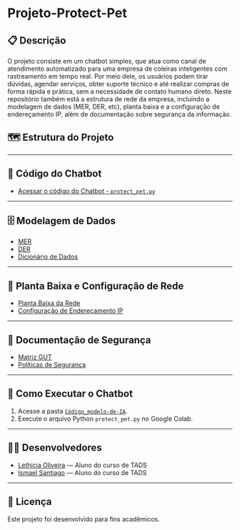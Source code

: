 # Projeto-Protect-Pet

## 📋 Descrição
O projeto consiste em um chatbot simples, que atua como canal de atendimento automatizado para uma empresa de coleiras inteligentes com rastreamento em tempo real. 
Por meio dele, os usuários podem tirar dúvidas, agendar serviços, obter suporte técnico e até realizar compras de forma rápida e prática, sem a necessidade de contato humano direto.
Neste repositório também está a estrutura de rede da empresa, incluindo a modelagem de dados (MER, DER, etc), planta baixa e a configuração de endereçamento IP, além de documentação sobre segurança da informação.

## 🗺️ Estrutura do Projeto

---

## 🤖 Código do Chatbot

- [Acessar o código do Chatbot - `protect_pet.py`](./Código_modelo-de-IA/protect_pet.py)

---

## 🗄️ Modelagem de Dados

- [MER](./Modelagem_de_Dados/MER.png)
- [DER](./Modelagem_de_Dados/DER.png)
- [Dicionário de Dados](./Modelagem_de_Dados/Dicionário_de_Dados.pdf)

---

## 🏢 Planta Baixa e Configuração de Rede

- [Planta Baixa da Rede](./Planta_baixa-e-Configuração_de_IPs/Planta_baixa.jpeg)
- [Configuração de Endereçamento IP](./Planta_baixa-e-Configuração_de_IPs/Configuração_de_IPS.png)

---

## 🔐 Documentação de Segurança

- [Matriz GUT](./Matriz_GUT-e-Políticas_de_Segurança/Matriz_GUT.png)
- [Políticas de Segurança](./Matriz_GUT-e-Políticas_de_Segurança/Políticas_de_Segurança.pdf)

---

## 🚀 Como Executar o Chatbot

1. Acesse a pasta [`Código_modelo-de-IA`](./Código_modelo-de-IA/protect_pet.py).
2. Execute o arquivo Python `protect_pet.py` no Google Colab.

---

## 👨‍💻 Desenvolvedores

- [Lethicia Oliveira](https://github.com/LethiciaOliveira) — Aluno do curso de TADS
- [Ismael Santiago](https://github.com/Ismaelsantiago37) — Aluno do curso de TADS

---

## 📝 Licença

Este projeto foi desenvolvido para fins acadêmicos.




